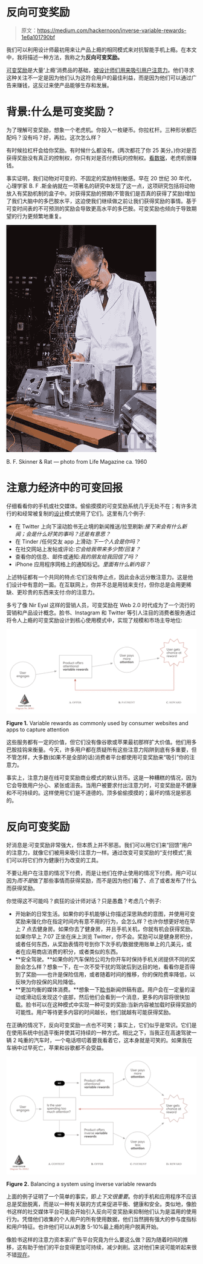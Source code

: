 # 反向可变奖励

> 原文：<https://medium.com/hackernoon/inverse-variable-rewards-1e6a101790bf>

我们可以利用设计师最初用来让产品上瘾的相同模式来对抗智能手机上瘾。在本文中，我将描述一种方法，我称之为**反向可变奖励。**

[可变奖励](https://www.nirandfar.com/2012/03/want-to-hook-your-users-drive-them-crazy.html)是大量‘上瘾’消费品的基础，[被设计师们用来吸引用户注意力](https://www.1843magazine.com/features/the-scientists-who-make-apps-addictive)。他们寻求这种关注不一定是因为他们认为这符合用户的最佳利益，而是因为他们可以通过广告来赚钱，这反过来使产品能够生存和发展。

# 背景:什么是可变奖励？

为了理解可变奖励，想象一个老虎机。你投入一枚硬币。你拉杠杆。三种形状都匹配吗？没有吗？好，再拉。这次怎么样？

有时候拉杠杆会给你奖励。有时候什么都没有。(两次都花了你 25 美分。)你对是否获得奖励没有真正的控制权，你只有对是否付费玩的控制权。[看数据](http://gaming.nv.gov/modules/showdocument.aspx?documentid=11031)，老虎机很赚钱。

事实证明，我们动物对可变的、不固定的奖励特别敏感。早在 20 世纪 30 年代，心理学家 B. F .斯金纳就在一项著名的研究中发现了这一点，这项研究包括将动物放入有奖励机制的盒子中。对获得奖励的预期(不管我们是否真的获得了奖励)增加了我们大脑中的多巴胺水平，这迫使我们继续做之前让我们获得奖励的事情。基于可变时间表的不可预测的奖励会导致更高水平的多巴胺。可变奖励也倾向于导致期望的行为更频繁地重复。

![](img/b86a1a3a77bb5aa0eea5145457b54274.png)

B. F. Skinner & Rat — photo from Life Magazine ca. 1960

# 注意力经济中的可变回报

仔细看看你的手机或社交媒体。偷偷摸摸的可变奖励系统几乎无处不在；有许多流行的和经常被复制的[设计](https://hackernoon.com/tagged/design)模式使用了它们。这里有几个例子:

*   在 Twitter 上向下滚动脸书无止境的新闻推送/拉至刷新:*接下来会有什么新闻；会是什么好笑的事吗？还是有意思？*
*   在 Tinder /任何交友 app 上滑动:*下一个人会是你吗？*
*   在社交网站上发帖或评论:*它会给我带来多少赞/回复？*
*   查看你的信息、邮件或通知:*我的朋友给我回信了吗？*
*   iPhone 应用程序网格上的通知标记。*里面有什么新内容？*

上述特征都有一个共同的特点:它们没有停止点，因此会永远分散注意力。这是他们设计中有意的一面。在互联网上，你并不总是用钱来支付，但你总是会用更稀缺、更珍贵的东西来支付:你的注意力。

多亏了像 Nir Eyal 这样的营销人员，可变奖励在 Web 2.0 时代成为了一个流行的营销和产品设计概念。脸书、Instagram 和 Twitter 等引人注目的消费者服务通过将令人上瘾的可变奖励设计到核心使用模式中，实现了规模和市场主导地位:

![](img/2957e397dffb40131d5874dfb090601a.png)

**Figure 1\.** Variable rewards as commonly used by consumer websites and apps to capture attention

这些服务都有一定的价值，但它们没有像谷歌或苹果最初那样扩大价值。他们用多巴胺挂钩来衡量。今天，许多用户都在质疑所有这些注意力陷阱到底有多重要，但不管怎样，大多数(如果不是全部的话)消费者平台都使用可变奖励来“吸引”你的注意力。

事实上，注意力是在线可变奖励商业模式的默认货币。这是一种糟糕的情况，因为它会导致用户分心、紧张或沮丧。当用户被要求付出注意力时，可变奖励是不健康和不可持续的。这样使用它们是不道德的。顶多偷偷摸摸的；最坏的情况是邪恶的。

# 反向可变奖励

好消息是:可变奖励非常强大，但本质上并不邪恶。我们可以用它们来“回馈”用户的注意力，就像它们被用来吸引注意力一样。通过改变可变奖励的“支付模式”,我们可以将它们作为健康行为改变的工具。

不要让用户在注意的情况下付费，而是让他们在停止使用的情况下付费。用户可以因为*而不是*做了那些事情而获得奖励，而不是因为他们看了、点了或者发布了什么而获得奖励。

你觉得这不可能吗？疯狂的设计师对话？只是愚蠢？考虑几个例子:

*   开始新的日常生活。如果你的手机能够让你描述深思熟虑的意图，并使用可变奖励来强化你在指定时间内有意不用的行为，会怎么样？也许你想更好地在早上 7 点去健身房。如果你去了健身房，并且手机关机，你就有机会获得奖励。如果你早上 7:07 正坐在床上浏览 Twitter，你不会。奖励可以是健身房积分，或者任何东西，从奖励表情符号到你下次手机/数据使用账单上的几美元，或者在应用商店消费的积分，或者类似的东西。
*   **安全驾驶。**如果你的汽车保险公司为你开车时保持手机关闭提供不同的奖励会怎么样？想象一下，在一次不受干扰的驾驶后到达目的地，看看你是否得到了奖励——也许是保险信用，或者随着时间的推移，你的保险费率降低，以反映为你投保的风险降低。
*   **更加均衡的媒体消费。**想象一下[脸书](https://hackernoon.com/tagged/facebook)新闻供稿有底。用户会在一定量的滚动或滑动后发现这个底部，然后他们会看到一个消息，更多的内容将很快加载。脸书可以在这种模式中实现一种可变的奖励:当新内容被加载时获得奖励的可能性。用户等待更多内容的时间越长，他们就越有可能获得奖励。

在正确的情况下，反向可变奖励一点也不可笑；事实上，它们似乎是常识。它们是在使用系统中创造平衡并使其可持续的一种方式。相比之下，当我正在高速驾驶一辆 2 吨重的汽车时，一个电话唠叨着要我看着它，这本身就是可笑的。如果我在车祸中过早死亡，苹果和谷歌都不会受益。

![](img/358f433b18778d123816656f33434ad1.png)

**Figure 2\.** Balancing a system using inverse variable rewards

上面的例子证明了一个简单的事实，即*上下文很重要*。你的手机和应用程序不应该总是奖励脱离，而是以一种有关联的方式来促进平衡、健康和安全。类似地，像脸书这样的社交媒体平台可能会开始引入反向可变奖励来抑制他们认为是滥用的使用行为。凭借他们收集的个人用户的所有使用数据，他们当然拥有强大的参与度指标和用户特征。也许他们可以从刺激 5-10%最上瘾的用户脱离开始。

像脸书这样的注意力资本家/广告平台究竟为什么要这么做？因为随着时间的推移，这有助于他们的平台变得更加可持续，减少剥削。这对他们来说可能听起来很不错[现在](https://www.nytimes.com/2018/03/17/us/politics/cambridge-analytica-trump-campaign.html)。